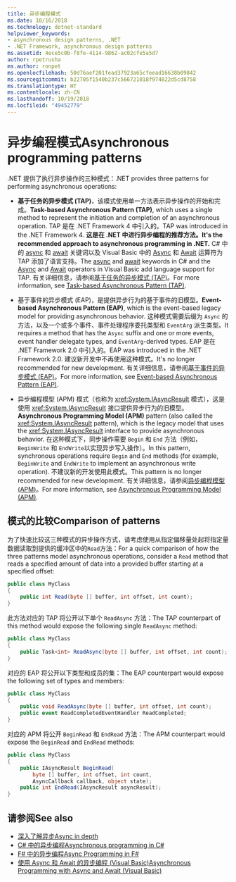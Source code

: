 ```yaml
---
title: 异步编程模式
ms.date: 10/16/2018
ms.technology: dotnet-standard
helpviewer_keywords:
- asynchronous design patterns, .NET
- .NET Framework, asynchronous design patterns
ms.assetid: 4ece5c0b-f8fe-4114-9862-ac02cfe5a5d7
author: rpetrusha
ms.author: ronpet
ms.openlocfilehash: 50d76aef201fead37923a65cfeead16638b09842
ms.sourcegitcommit: b22705f1540b237c566721018f974822d5cd8758
ms.translationtype: HT
ms.contentlocale: zh-CN
ms.lasthandoff: 10/19/2018
ms.locfileid: "49452779"
---
```

# <a name="asynchronous-programming-patterns"></a><span data-ttu-id="4c494-102">异步编程模式</span><span class="sxs-lookup"><span data-stu-id="4c494-102">Asynchronous programming patterns</span></span>

<span data-ttu-id="4c494-103">.NET 提供了执行异步操作的三种模式：</span><span class="sxs-lookup"><span data-stu-id="4c494-103">.NET provides three patterns for performing asynchronous operations:</span></span>  

- <span data-ttu-id="4c494-104">**基于任务的异步模式 (TAP)**，该模式使用单一方法表示异步操作的开始和完成。</span><span class="sxs-lookup"><span data-stu-id="4c494-104">**Task-based Asynchronous Pattern (TAP)**, which uses a single method to represent the initiation and completion of an asynchronous operation.</span></span> <span data-ttu-id="4c494-105">TAP 是在 .NET Framework 4 中引入的。</span><span class="sxs-lookup"><span data-stu-id="4c494-105">TAP was introduced in the .NET Framework 4.</span></span> <span data-ttu-id="4c494-106">**这是在 .NET 中进行异步编程的推荐方法。**</span><span class="sxs-lookup"><span data-stu-id="4c494-106">**It's the recommended approach to asynchronous programming in .NET.**</span></span> <span data-ttu-id="4c494-107">C# 中的 [async](~/docs/csharp/language-reference/keywords/async.md) 和 [await](~/docs/csharp/language-reference/keywords/await.md) 关键词以及 Visual Basic 中的 [Async](~/docs/visual-basic/language-reference/modifiers/async.md) 和 [Await](~/docs/visual-basic/language-reference/operators/await-operator.md) 运算符为 TAP 添加了语言支持。</span><span class="sxs-lookup"><span data-stu-id="4c494-107">The [async](~/docs/csharp/language-reference/keywords/async.md) and [await](~/docs/csharp/language-reference/keywords/await.md) keywords in C# and the [Async](~/docs/visual-basic/language-reference/modifiers/async.md) and [Await](~/docs/visual-basic/language-reference/operators/await-operator.md) operators in Visual Basic add language support for TAP.</span></span> <span data-ttu-id="4c494-108">有关详细信息，请参阅[基于任务的异步模式 (TAP)](task-based-asynchronous-pattern-tap.md)。</span><span class="sxs-lookup"><span data-stu-id="4c494-108">For more information, see [Task-based Asynchronous Pattern (TAP)](task-based-asynchronous-pattern-tap.md).</span></span>  

- <span data-ttu-id="4c494-109">基于事件的异步模式 (EAP)，是提供异步行为的基于事件的旧模型。</span><span class="sxs-lookup"><span data-stu-id="4c494-109">**Event-based Asynchronous Pattern (EAP)**, which is the event-based legacy model for providing asynchronous behavior.</span></span> <span data-ttu-id="4c494-110">这种模式需要后缀为 `Async` 的方法，以及一个或多个事件、事件处理程序委托类型和 `EventArg` 派生类型。</span><span class="sxs-lookup"><span data-stu-id="4c494-110">It requires a method that has the `Async` suffix and one or more events, event handler delegate types, and `EventArg`-derived types.</span></span> <span data-ttu-id="4c494-111">EAP 是在 .NET Framework 2.0 中引入的。</span><span class="sxs-lookup"><span data-stu-id="4c494-111">EAP was introduced in the .NET Framework 2.0.</span></span> <span data-ttu-id="4c494-112">建议新开发中不再使用这种模式。</span><span class="sxs-lookup"><span data-stu-id="4c494-112">It's no longer recommended for new development.</span></span> <span data-ttu-id="4c494-113">有关详细信息，请参阅[基于事件的异步模式 (EAP)](event-based-asynchronous-pattern-eap.md)。</span><span class="sxs-lookup"><span data-stu-id="4c494-113">For more information, see [Event-based Asynchronous Pattern (EAP)](event-based-asynchronous-pattern-eap.md).</span></span>  

- <span data-ttu-id="4c494-114">异步编程模型 (APM) 模式（也称为 <xref:System.IAsyncResult> 模式），这是使用 <xref:System.IAsyncResult> 接口提供异步行为的旧模型。</span><span class="sxs-lookup"><span data-stu-id="4c494-114">**Asynchronous Programming Model (APM)** pattern (also called the <xref:System.IAsyncResult> pattern), which is the legacy model that uses the <xref:System.IAsyncResult> interface to provide asynchronous behavior.</span></span> <span data-ttu-id="4c494-115">在这种模式下，同步操作需要 `Begin` 和 `End` 方法（例如，`BeginWrite` 和 `EndWrite`以实现异步写入操作）。</span><span class="sxs-lookup"><span data-stu-id="4c494-115">In this pattern, synchronous operations require `Begin` and `End` methods (for example, `BeginWrite` and `EndWrite` to implement an asynchronous write operation).</span></span> <span data-ttu-id="4c494-116">不建议新的开发使用此模式。</span><span class="sxs-lookup"><span data-stu-id="4c494-116">This pattern is no longer recommended for new development.</span></span> <span data-ttu-id="4c494-117">有关详细信息，请参阅[异步编程模型 (APM)](asynchronous-programming-model-apm.md)。</span><span class="sxs-lookup"><span data-stu-id="4c494-117">For more information, see [Asynchronous Programming Model (APM)](asynchronous-programming-model-apm.md).</span></span>  
  
## <a name="comparison-of-patterns"></a><span data-ttu-id="4c494-118">模式的比较</span><span class="sxs-lookup"><span data-stu-id="4c494-118">Comparison of patterns</span></span>

<span data-ttu-id="4c494-119">为了快速比较这三种模式的异步操作方式，请考虑使用从指定偏移量处起将指定量数据读取到提供的缓冲区中的`Read`方法：</span><span class="sxs-lookup"><span data-stu-id="4c494-119">For a quick comparison of how the three patterns model asynchronous operations, consider a `Read` method that reads a specified amount of data into a provided buffer starting at a specified offset:</span></span>  
  
```csharp  
public class MyClass  
{  
    public int Read(byte [] buffer, int offset, int count);  
}  
```  

<span data-ttu-id="4c494-120">此方法对应的 TAP 将公开以下单个 `ReadAsync` 方法：</span><span class="sxs-lookup"><span data-stu-id="4c494-120">The TAP counterpart of this method would expose the following single `ReadAsync` method:</span></span>  
  
```csharp
public class MyClass  
{  
    public Task<int> ReadAsync(byte [] buffer, int offset, int count);  
}  
```

<span data-ttu-id="4c494-121">对应的 EAP 将公开以下类型和成员的集：</span><span class="sxs-lookup"><span data-stu-id="4c494-121">The EAP counterpart would expose the following set of types and members:</span></span>  
  
```csharp  
public class MyClass  
{  
    public void ReadAsync(byte [] buffer, int offset, int count);  
    public event ReadCompletedEventHandler ReadCompleted;  
}  
```  
  
<span data-ttu-id="4c494-122">对应的 APM 将公开 `BeginRead` 和 `EndRead` 方法：</span><span class="sxs-lookup"><span data-stu-id="4c494-122">The APM counterpart would expose the `BeginRead` and `EndRead` methods:</span></span>  
  
```csharp  
public class MyClass  
{  
    public IAsyncResult BeginRead(  
        byte [] buffer, int offset, int count,   
        AsyncCallback callback, object state);  
    public int EndRead(IAsyncResult asyncResult);  
}  
```  

## <a name="see-also"></a><span data-ttu-id="4c494-123">请参阅</span><span class="sxs-lookup"><span data-stu-id="4c494-123">See also</span></span>

- [<span data-ttu-id="4c494-124">深入了解异步</span><span class="sxs-lookup"><span data-stu-id="4c494-124">Async in depth</span></span>](../async-in-depth.md)
- [<span data-ttu-id="4c494-125">C# 中的异步编程</span><span class="sxs-lookup"><span data-stu-id="4c494-125">Asynchronous programming in C#</span></span>](~/docs/csharp/async.md)
- [<span data-ttu-id="4c494-126">F# 中的异步编程</span><span class="sxs-lookup"><span data-stu-id="4c494-126">Async Programming in F#</span></span>](~/docs/fsharp/tutorials/asynchronous-and-concurrent-programming/async.md)
- [<span data-ttu-id="4c494-127">使用 Async 和 Await 的异步编程 (Visual Basic)</span><span class="sxs-lookup"><span data-stu-id="4c494-127">Asynchronous Programming with Async and Await (Visual Basic)</span></span>](~/docs/visual-basic/programming-guide/concepts/async/index.md)
